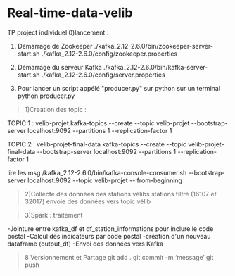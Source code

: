 # Real-time-data-velib
TP project individuel 
0)lancement : 

1. Démarrage de Zookeeper
./kafka_2.12-2.6.0/bin/zookeeper-server-start.sh ./kafka_2.12-2.6.0/config/zookeeper.properties

2. Démarrage du serveur Kafka
./kafka_2.12-2.6.0/bin/kafka-server-start.sh ./kafka_2.12-2.6.0/config/server.properties

3. Pour lancer un script appélé "producer.py" sur python sur un terminal
python producer.py

>1)Creation des topic :

TOPIC 1 : velib-projet
kafka-topics --create --topic velib-projet --bootstrap-server localhost:9092 --partitions 1 --replication-factor 1

TOPIC 2 : velib-projet-final-data
kafka-topics --create --topic velib-projet-final-data --bootstrap-server localhost:9092 --partitions 1 --replication-factor 1


lire les msg 
/kafka_2.12-2.6.0/bin/kafka-console-consumer.sh --bootstrap-server localhost:9092 --topic velib-projet -- from-beginning

>2)Collecte des données des stations vélibs 
stations filtré (16107 et 32017)
envoie des données vers topic vélib

>3)Spark : traitement

-Jointure entre kafka_df et df_station_informations pour inclure le code postal
-Calcul des indicateurs par code postal
-création d'un nouveau dataframe (output_df)
-Envoi des données vers Kafka 

>8 Versionnement et Partage
git add .
git commit -m ‘message’
git push 
